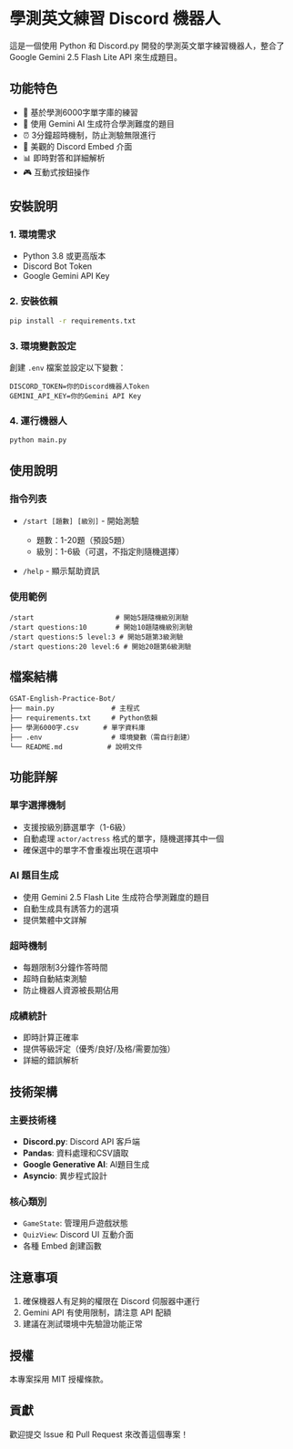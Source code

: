 # 學測英文練習 Discord 機器人

這是一個使用 Python 和 Discord.py 開發的學測英文單字練習機器人，整合了 Google Gemini 2.5 Flash Lite API 來生成題目。

## 功能特色

- 🎯 基於學測6000字單字庫的練習
- 🤖 使用 Gemini AI 生成符合學測難度的題目
- ⏰ 3分鐘超時機制，防止測驗無限進行
- 🎨 美觀的 Discord Embed 介面
- 📊 即時對答和詳細解析
- 🎮 互動式按鈕操作

## 安裝說明

### 1. 環境需求

- Python 3.8 或更高版本
- Discord Bot Token
- Google Gemini API Key

### 2. 安裝依賴

```bash
pip install -r requirements.txt
```

### 3. 環境變數設定

創建 `.env` 檔案並設定以下變數：

```env
DISCORD_TOKEN=你的Discord機器人Token
GEMINI_API_KEY=你的Gemini API Key
```

### 4. 運行機器人

```bash
python main.py
```

## 使用說明

### 指令列表

- `/start [題數] [級別]` - 開始測驗
  - 題數：1-20題（預設5題）
  - 級別：1-6級（可選，不指定則隨機選擇）

- `/help` - 顯示幫助資訊

### 使用範例

```
/start                    # 開始5題隨機級別測驗
/start questions:10       # 開始10題隨機級別測驗
/start questions:5 level:3 # 開始5題第3級測驗
/start questions:20 level:6 # 開始20題第6級測驗
```

## 檔案結構

```
GSAT-English-Practice-Bot/
├── main.py              # 主程式
├── requirements.txt     # Python依賴
├── 學測6000字.csv      # 單字資料庫
├── .env                 # 環境變數（需自行創建）
└── README.md           # 說明文件
```

## 功能詳解

### 單字選擇機制

- 支援按級別篩選單字（1-6級）
- 自動處理 `actor/actress` 格式的單字，隨機選擇其中一個
- 確保選中的單字不會重複出現在選項中

### AI 題目生成

- 使用 Gemini 2.5 Flash Lite 生成符合學測難度的題目
- 自動生成具有誘答力的選項
- 提供繁體中文詳解

### 超時機制

- 每題限制3分鐘作答時間
- 超時自動結束測驗
- 防止機器人資源被長期佔用

### 成績統計

- 即時計算正確率
- 提供等級評定（優秀/良好/及格/需要加強）
- 詳細的錯誤解析

## 技術架構

### 主要技術棧

- **Discord.py**: Discord API 客戶端
- **Pandas**: 資料處理和CSV讀取
- **Google Generative AI**: AI題目生成
- **Asyncio**: 異步程式設計

### 核心類別

- `GameState`: 管理用戶遊戲狀態
- `QuizView`: Discord UI 互動介面
- 各種 Embed 創建函數

## 注意事項

1. 確保機器人有足夠的權限在 Discord 伺服器中運行
2. Gemini API 有使用限制，請注意 API 配額
3. 建議在測試環境中先驗證功能正常

## 授權

本專案採用 MIT 授權條款。

## 貢獻

歡迎提交 Issue 和 Pull Request 來改善這個專案！
